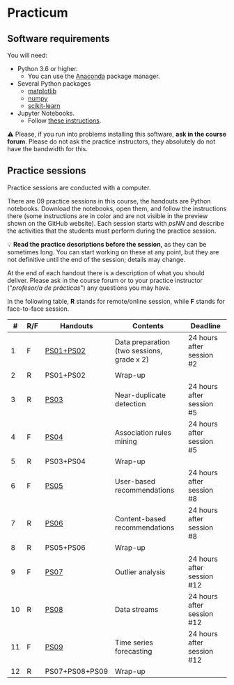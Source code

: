 # Practicum

## Software requirements

You will need:

* Python 3.6 or higher.
   * You can use the [Anaconda](https://www.anaconda.com/products/individual) package manager.
* Several Python packages
   * [matplotlib](https://matplotlib.org/)
   * [numpy](https://numpy.org/)
   * [scikit-learn](https://scikit-learn.org/stable/)
* Jupyter Notebooks.
   * Follow [these instructions](https://jupyter.org/install.html).

:warning: Please, if you run into problems installing this software, **ask in the course forum**. Please do not ask the practice instructors, they absolutely do not have the bandwidth for this.

## Practice sessions

Practice sessions are conducted with a computer.

There are 09 practice sessions in this course, the handouts are Python notebooks. Download the notebooks, open them, and follow the instructions there (some instructions are in color and are not visible in the preview shown on the GitHub website). Each session starts with *psNN* and describe the activities that the students must perform during the practice session.

:bulb: **Read the practice descriptions before the session,** as they can be sometimes long. You can start working on these at any point, but they are not definitive until the end of the session; details may change.

At the end of each handout there is a description of what you should deliver. Please ask in the course forum or to your practice instructor ("*profesor/a de prácticas*") any questions you may have.

In the following table, **R** stands for remote/online session, while **F** stands for face-to-face session.

| # | R/F | Handouts                                    | Contents | Deadline |
|---|---|-----------------------------------------------|----------|-----------|
| 1 | F | [PS01+PS02](ps01_02_data_preparation.ipynb)   | Data preparation (two sessions, grade x 2) | 24 hours after session #2 |
| 2 | R | PS01+PS02                                     | Wrap-up | |
| 3 | R | [PS03](ps03_near_duplicates.ipynb)            | Near-duplicate detection | 24 hours after session #5 |
| 4 | F | [PS04](ps04_association_rules.ipynb)          | Association rules mining | 24 hours after session #5 |
| 5 | R | PS03+PS04                                     | Wrap-up | |
| 6 | F | [PS05](ps05_recommendation_engine.ipynb)      | User-based recommendations    | 24 hours after session #8 |
| 7 | R | [PS06](ps06_content_based_recsys.ipynb)       | Content-based recommendations | 24 hours after session #8 |
| 8 | R | PS05+PS06                                     | Wrap-up | |
| 9 | F | [PS07](ps07_outlier_analysis.ipynb)           | Outlier analysis        | 24 hours after session #12 |
| 10 | R | [PS08](ps08_data_streams.ipynb)              | Data streams            | 24 hours after session #12 |
| 11 | F | [PS09](ps09_forecasting.ipynb)               | Time series forecasting | 24 hours after session #12 |
| 12 | R | PS07+PS08+PS09                               | Wrap-up | |
